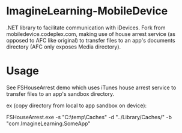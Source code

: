 ImagineLearning-MobileDevice
============================

.NET library to facilitate communication with iDevices. Fork from mobiledevice.codeplex.com, making use of house arrest service (as opposed to AFC like original) to transfer files to an app's documents directory (AFC only exposes Media directory).

Usage
============================
See FSHouseArrest demo which uses iTunes house arrest service to transfer files to an app's sandbox directory.

ex (copy directory from local to app sandbox on device):

FSHouseArrest.exe -s "C:\temp\Caches" -d "../Library/Caches/" -b "com.ImagineLearning.SomeApp"
